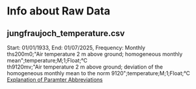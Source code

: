 # Info about Raw Data
## jungfraujoch_temperature.csv
Start: 01/01/1933, End: 01/07/2025, Frequency: Monthly <br />
ths200m0;"Air temperature 2 m above ground; homogeneous monthly mean";temperature;M;1;Float;°C <br />
th9120mv;"Air temperature 2 m above ground; deviation of the homogeneous monthly mean to the norm 9120";temperature;M;1;Float;°C
[Explanation of Paramter Abbreviations](https://data.geo.admin.ch/ch.meteoschweiz.ogd-nbcn/ogd-nbcn_meta_parameters.csv)

